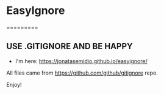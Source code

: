 # EasyIgnore
=========

## USE .GITIGNORE AND BE HAPPY

* I'm here: https://jonatasemidio.github.io/easyignore/

All files came from https://github.com/github/gitignore repo.

Enjoy!
